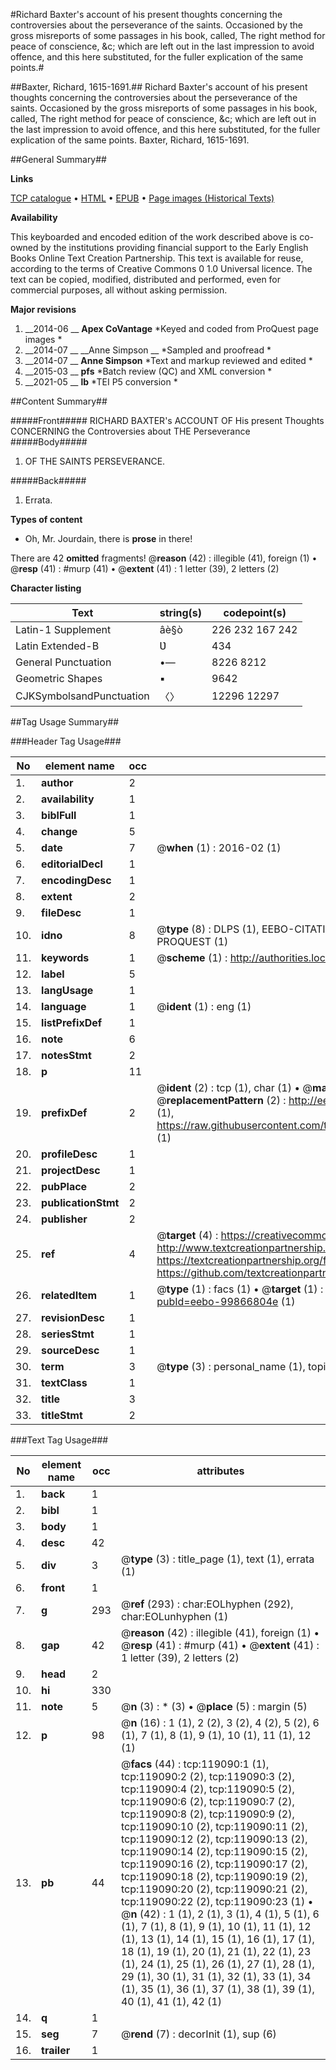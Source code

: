 #Richard Baxter's account of his present thoughts concerning the controversies about the perseverance of the saints. Occasioned by the gross misreports of some passages in his book, called, The right method for peace of conscience, &c; which are left out in the last impression to avoid offence, and this here substituted, for the fuller explication of the same points.#

##Baxter, Richard, 1615-1691.##
Richard Baxter's account of his present thoughts concerning the controversies about the perseverance of the saints. Occasioned by the gross misreports of some passages in his book, called, The right method for peace of conscience, &c; which are left out in the last impression to avoid offence, and this here substituted, for the fuller explication of the same points.
Baxter, Richard, 1615-1691.

##General Summary##

**Links**

[TCP catalogue](http://www.ota.ox.ac.uk/tcp/)  • 
[HTML](http://tei.it.ox.ac.uk/tcp/Texts-HTML/free/A76/A76135.html)  • 
[EPUB](http://tei.it.ox.ac.uk/tcp/Texts-EPUB/free/A76/A76135.epub) • 
[Page images (Historical Texts)](https://historicaltexts.jisc.ac.uk/eebo-99866804e)

**Availability**

This keyboarded and encoded edition of the work described above is co-owned by the
    institutions providing financial support to the Early English Books Online Text Creation
    Partnership. This text is available for reuse, according to the terms of  Creative Commons 0 1.0 Universal
    licence. The text can be copied, modified, distributed and performed, even for commercial
    purposes, all without asking permission.

**Major revisions**

1. __2014-06 __ __Apex CoVantage__ *Keyed and coded from ProQuest page images *
1. __2014-07 __ __Anne Simpson __ *Sampled and proofread *
1. __2014-07 __ __Anne Simpson__ *Text and markup reviewed and edited *
1. __2015-03 __ __pfs__ *Batch review (QC) and XML conversion *
1. __2021-05 __ __lb__ *TEI P5 conversion *

##Content Summary##

#####Front#####
RICHARD BAXTER's ACCOUNT OF His present Thoughts CONCERNING the Controversies about THE Perseverance
#####Body#####

1. OF THE SAINTS PERSEVERANCE.

#####Back#####

1. Errata.

**Types of content**

  * Oh, Mr. Jourdain, there is **prose** in there!

There are 42 **omitted** fragments! 
 @__reason__ (42) : illegible (41), foreign (1)  •  @__resp__ (41) : #murp (41)  •  @__extent__ (41) : 1 letter (39), 2 letters (2)

**Character listing**


|Text|string(s)|codepoint(s)|
|---|---|---|
|Latin-1 Supplement|âè§ò|226 232 167 242|
|Latin Extended-B|Ʋ|434|
|General Punctuation|•—|8226 8212|
|Geometric Shapes|▪|9642|
|CJKSymbolsandPunctuation|〈〉|12296 12297|

##Tag Usage Summary##

###Header Tag Usage###

|No|element name|occ|attributes|
|---|---|---|---|
|1.|__author__|2||
|2.|__availability__|1||
|3.|__biblFull__|1||
|4.|__change__|5||
|5.|__date__|7| @__when__ (1) : 2016-02 (1)|
|6.|__editorialDecl__|1||
|7.|__encodingDesc__|1||
|8.|__extent__|2||
|9.|__fileDesc__|1||
|10.|__idno__|8| @__type__ (8) : DLPS (1), EEBO-CITATION (1), VID (1), EEBO-PROQUEST (1), STC (3), PROQUEST (1)|
|11.|__keywords__|1| @__scheme__ (1) : http://authorities.loc.gov/ (1)|
|12.|__label__|5||
|13.|__langUsage__|1||
|14.|__language__|1| @__ident__ (1) : eng (1)|
|15.|__listPrefixDef__|1||
|16.|__note__|6||
|17.|__notesStmt__|2||
|18.|__p__|11||
|19.|__prefixDef__|2| @__ident__ (2) : tcp (1), char (1)  •  @__matchPattern__ (2) : ([0-9\-]+):([0-9IVX]+) (1), (.+) (1)  •  @__replacementPattern__ (2) : http://eebo.chadwyck.com/downloadtiff?vid=$1&page=$2 (1), https://raw.githubusercontent.com/textcreationpartnership/Texts/master/tcpchars.xml#$1 (1)|
|20.|__profileDesc__|1||
|21.|__projectDesc__|1||
|22.|__pubPlace__|2||
|23.|__publicationStmt__|2||
|24.|__publisher__|2||
|25.|__ref__|4| @__target__ (4) : https://creativecommons.org/publicdomain/zero/1.0/ (1), http://www.textcreationpartnership.org/docs/. (1), https://textcreationpartnership.org/faq/#faq05 (1), https://github.com/textcreationpartnership (1)|
|26.|__relatedItem__|1| @__type__ (1) : facs (1)  •  @__target__ (1) : https://data.historicaltexts.jisc.ac.uk/view?pubId=eebo-99866804e (1)|
|27.|__revisionDesc__|1||
|28.|__seriesStmt__|1||
|29.|__sourceDesc__|1||
|30.|__term__|3| @__type__ (3) : personal_name (1), topical_term (2)|
|31.|__textClass__|1||
|32.|__title__|3||
|33.|__titleStmt__|2||


###Text Tag Usage###

|No|element name|occ|attributes|
|---|---|---|---|
|1.|__back__|1||
|2.|__bibl__|1||
|3.|__body__|1||
|4.|__desc__|42||
|5.|__div__|3| @__type__ (3) : title_page (1), text (1), errata (1)|
|6.|__front__|1||
|7.|__g__|293| @__ref__ (293) : char:EOLhyphen (292), char:EOLunhyphen (1)|
|8.|__gap__|42| @__reason__ (42) : illegible (41), foreign (1)  •  @__resp__ (41) : #murp (41)  •  @__extent__ (41) : 1 letter (39), 2 letters (2)|
|9.|__head__|2||
|10.|__hi__|330||
|11.|__note__|5| @__n__ (3) : * (3)  •  @__place__ (5) : margin (5)|
|12.|__p__|98| @__n__ (16) : 1 (1), 2 (2), 3 (2), 4 (2), 5 (2), 6 (1), 7 (1), 8 (1), 9 (1), 10 (1), 11 (1), 12 (1)|
|13.|__pb__|44| @__facs__ (44) : tcp:119090:1 (1), tcp:119090:2 (2), tcp:119090:3 (2), tcp:119090:4 (2), tcp:119090:5 (2), tcp:119090:6 (2), tcp:119090:7 (2), tcp:119090:8 (2), tcp:119090:9 (2), tcp:119090:10 (2), tcp:119090:11 (2), tcp:119090:12 (2), tcp:119090:13 (2), tcp:119090:14 (2), tcp:119090:15 (2), tcp:119090:16 (2), tcp:119090:17 (2), tcp:119090:18 (2), tcp:119090:19 (2), tcp:119090:20 (2), tcp:119090:21 (2), tcp:119090:22 (2), tcp:119090:23 (1)  •  @__n__ (42) : 1 (1), 2 (1), 3 (1), 4 (1), 5 (1), 6 (1), 7 (1), 8 (1), 9 (1), 10 (1), 11 (1), 12 (1), 13 (1), 14 (1), 15 (1), 16 (1), 17 (1), 18 (1), 19 (1), 20 (1), 21 (1), 22 (1), 23 (1), 24 (1), 25 (1), 26 (1), 27 (1), 28 (1), 29 (1), 30 (1), 31 (1), 32 (1), 33 (1), 34 (1), 35 (1), 36 (1), 37 (1), 38 (1), 39 (1), 40 (1), 41 (1), 42 (1)|
|14.|__q__|1||
|15.|__seg__|7| @__rend__ (7) : decorInit (1), sup (6)|
|16.|__trailer__|1||
